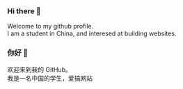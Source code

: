 ### Hi there 👋
Welcome to my github profile.  
I am a student in China, and interesed at building websites.  

### 你好 👋
欢迎来到我的 GitHub。  
我是一名中国的学生，爱搞网站  
